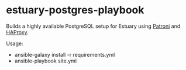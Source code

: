# estuary-postgres-playbook

Builds a highly available PostgreSQL setup for Estuary using [Patroni](https://github.com/zalando/patroni) and [HAProxy](https://www.haproxy.org/).

Usage:
* ansible-galaxy install -r requirements.yml
* ansible-playbook site.yml
